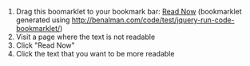 1. Drag this boomarklet to your bookmark bar: <a href="javascript:(function(e,a,g,h,f,c,b,d){if(!(f=e.jQuery)||g%3Ef.fn.jquery||h(f)){c=a.createElement(%22script%22);c.type=%22text/javascript%22;c.src=%22http://ajax.googleapis.com/ajax/libs/jquery/%22+g+%22/jquery.min.js%22;c.onload=c.onreadystatechange=function(){if(!b&&(!(d=this.readyState)||d==%22loaded%22||d==%22complete%22)){h((f=e.jQuery).noConflict(1),b=1);f(c).remove()}};a.documentElement.childNodes[0].appendChild(c)}})(window,document,%221.3.2%22,function($,L){$('div').click(function(){%20%20$(this).css('font-size',%20'19px');%20%20$(this).css('line-height',%20'29px');%20%20$(this).css('color',%20'black');%20%20$(this).css('font-family',%20'Georgia');%20%20$('div').unbind();});});">Read Now</a>
(bookmarklet generated using http://benalman.com/code/test/jquery-run-code-bookmarklet/)
2. Visit a page where the text is not readable
3. Click "Read Now"
4. Click the text that you want to be more readable
